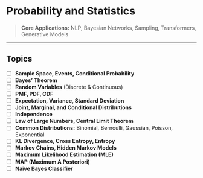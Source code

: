 # Probability and Statistics

> **Core Applications:** NLP, Bayesian Networks, Sampling, Transformers, Generative Models

---

##  Topics 

- [ ] **Sample Space, Events, Conditional Probability**
- [ ] **Bayes’ Theorem**
- [ ] **Random Variables** (Discrete & Continuous)
- [ ] **PMF, PDF, CDF**
- [ ] **Expectation, Variance, Standard Deviation**
- [ ] **Joint, Marginal, and Conditional Distributions**
- [ ] **Independence**
- [ ] **Law of Large Numbers, Central Limit Theorem**
- [ ] **Common Distributions:** Binomial, Bernoulli, Gaussian, Poisson, Exponential
- [ ] **KL Divergence, Cross Entropy, Entropy**
- [ ] **Markov Chains, Hidden Markov Models**
- [ ] **Maximum Likelihood Estimation (MLE)**
- [ ] **MAP (Maximum A Posteriori)**
- [ ] **Naive Bayes Classifier**
